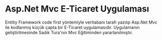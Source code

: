 # Asp.Net Mvc E-Ticaret Uygulaması

Entitiy Framework code first yöntemiyle veritabanı tarafı yazılıp Asp.Net Mvc ile kodlanmış küçük çapta bir E-Ticaret uygulamasıdır. Uygulamanın geliştirilmesinde Sadık Tura'nın Mvc Eğitiminden yararlanılmıştır.
